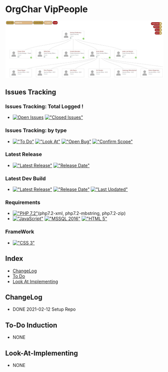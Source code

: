 # OrgChar VipPeople
<img src="https://raw.githubusercontent.com/HermanRas/OrgChart_VipPreople/main/img/Logo.jpg" alt="#PetraLogo">

## Issues Tracking
### Issues Tracking: Total Logged !
 - [![Open Issues](https://img.shields.io/github/issues/HermanRas/OrgChart_VipPeople.svg)](https://github.com/HermanRas/OrgChart_VipPeople/issues)
[!["Closed Issues"](https://img.shields.io/github/issues-closed/HermanRas/OrgChart_VipPeople.svg?style=flat-square)](https://github.com/HermanRas/OrgChart_VipPeople/issues)
### Issues Tracking: by type
 - [!["To Do"](https://img.shields.io/github/issues/HermanRas/OrgChart_VipPeople/help%20wanted.svg)](https://github.com/HermanRas/OrgChart_VipPeople/labels/help%20wanted)
[!["Look At"](https://img.shields.io/github/issues/HermanRas/OrgChart_VipPeople/enhancement.svg)](https://github.com/HermanRas/OrgChart_VipPeople/labels/enhancement)
[!["Open Bug"](https://img.shields.io/github/issues/HermanRas/OrgChart_VipPeople/bug.svg)](https://github.com/HermanRas/OrgChart_VipPeople/labels/bug)
[!["Confirm Scope"](https://img.shields.io/github/issues/HermanRas/OrgChart_VipPeople/question.svg)](https://github.com/HermanRas/OrgChart_VipPeople/labels/question)

### Latest Release
 - [!["Latest Release"](https://img.shields.io/github/release/HermanRas/OrgChart_VipPeople.svg)](https://github.com/HermanRas/OrgChart_VipPeople/releases)
[!["Release Date"](https://img.shields.io/github/release-date/HermanRas/OrgChart_VipPeople.svg)](https://github.com/HermanRas/OrgChart_VipPeople/releases)

### Latest Dev Build
 - [!["Latest Release"](https://img.shields.io/github/release-pre/HermanRas/OrgChart_VipPeople.svg)](https://github.com/HermanRas/OrgChart_VipPeople/releases)
[!["Release Date"](https://img.shields.io/github/release-date-pre/HermanRas/OrgChart_VipPeople.svg)](https://github.com/HermanRas/OrgChart_VipPeople/releases)
[!["Last Updated"](https://img.shields.io/github/last-commit/HermanRas/OrgChart_VipPeople.svg)](https://github.com/HermanRas/OrgChart_VipPeople/releases)

### Requirements
 - [!["PHP 7.2"](https://img.shields.io/badge/PHP-7.2%5E-blue.svg)](https://www.php.net/)(php7.2-xml, php7.2-mbstring, php7.2-zip)
 - [!["JavaScript"](https://img.shields.io/badge/JavaScript-1.8%5E-blue.svg)](https://developer.mozilla.org/en-US/docs/Web/JavaScript)
[!["MSSQL 2016"](https://img.shields.io/badge/MSSQL-2016%5E-blue.svg)](https://www.microsoft.com/en-us/sql-server/sql-server-downloads)
[!["HTML 5"](https://img.shields.io/badge/HTML-5-blue.svg)](https://html5test.com/results/desktop.html)


### FrameWork 
 - [!["CSS 3"](https://img.shields.io/badge/CSS-3-blue.svg)](http://www.css3.info/)

## Index
- [ChangeLog](#changelog)
- [To Do](#to-do)
- [Look At Implementing](#look-at-implementing)


## ChangeLog
- DONE 2021-02-12 Setup Repo

## To-Do Induction
- NONE

## Look-At-Implementing
- NONE
